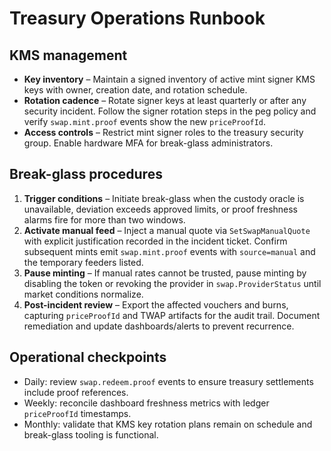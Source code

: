 # Treasury Operations Runbook

## KMS management

- **Key inventory** – Maintain a signed inventory of active mint signer KMS keys with owner,
  creation date, and rotation schedule.
- **Rotation cadence** – Rotate signer keys at least quarterly or after any security incident.
  Follow the signer rotation steps in the peg policy and verify `swap.mint.proof` events show the
  new `priceProofId`.
- **Access controls** – Restrict mint signer roles to the treasury security group. Enable hardware
  MFA for break-glass administrators.

## Break-glass procedures

1. **Trigger conditions** – Initiate break-glass when the custody oracle is unavailable, deviation
   exceeds approved limits, or proof freshness alarms fire for more than two windows.
2. **Activate manual feed** – Inject a manual quote via `SetSwapManualQuote` with explicit
   justification recorded in the incident ticket. Confirm subsequent mints emit `swap.mint.proof`
   events with `source=manual` and the temporary feeders listed.
3. **Pause minting** – If manual rates cannot be trusted, pause minting by disabling the token or
   revoking the provider in `swap.ProviderStatus` until market conditions normalize.
4. **Post-incident review** – Export the affected vouchers and burns, capturing `priceProofId` and
   TWAP artifacts for the audit trail. Document remediation and update dashboards/alerts to prevent
   recurrence.

## Operational checkpoints

- Daily: review `swap.redeem.proof` events to ensure treasury settlements include proof references.
- Weekly: reconcile dashboard freshness metrics with ledger `priceProofId` timestamps.
- Monthly: validate that KMS key rotation plans remain on schedule and break-glass tooling is
  functional.
